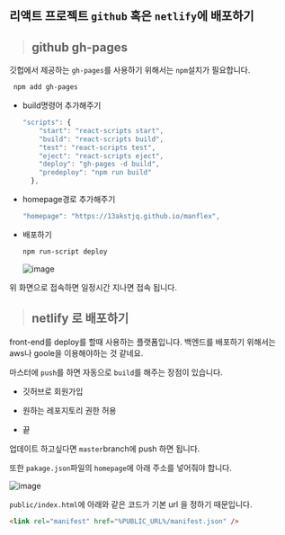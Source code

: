 ## 리액트 프로젝트 `github` 혹은 `netlify`에 배포하기  



> ## github gh-pages



깃헙에서 제공하는 `gh-pages`를 사용하기 위해서는 `npm`설치가 필요합니다.  

```bash
 npm add gh-pages
```



* build명령어 추가해주기 

  ```js
  "scripts": {
      "start": "react-scripts start",
      "build": "react-scripts build",
      "test": "react-scripts test",
      "eject": "react-scripts eject",
      "deploy": "gh-pages -d build",
      "predeploy": "npm run build"
    },
  ```

* homepage경로 추가해주기 

  ```js
  "homepage": "https://13akstjq.github.io/manflex",
  ```



* 배포하기 

  ```bash
  npm run-script deploy
  ```

  ![image](https://user-images.githubusercontent.com/46010705/61589952-3ae18300-abec-11e9-9163-206c31e2ad61.png)

위 화면으로 접속하면 일정시간 지나면 접속 됩니다.  





> ## netlify 로 배포하기 

front-end를 deploy를 할때 사용하는 플랫폼입니다.  백엔드를 배포하기 위해서는 aws나 goole을 이용해야하는 것 같네요.   

마스터에 `push`를 하면 자동으로 `build`를 해주는 장점이 있습니다.  

* 깃허브로 회원가입

* 원하는 레포지토리 권한 허용 
* 끝



업데이트 하고싶다면 `master`branch에 push 하면 됩니다.  



또한 `pakage.json`파일의 `homepage`에 아래 주소를 넣어줘야 합니다.  

![image](https://user-images.githubusercontent.com/46010705/61590223-7f6f1d80-abf0-11e9-9807-816d6c20a138.png)



`public/index.html`에 아래와 같은 코드가 기본 url 을 정하기 때문입니다.  

```html
<link rel="manifest" href="%PUBLIC_URL%/manifest.json" />
```

